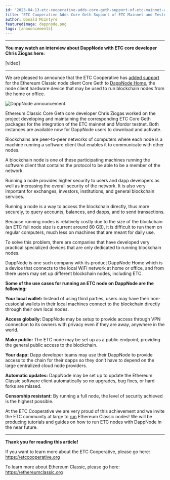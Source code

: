 ```yaml
---
id: "2023-04-13-etc-cooperative-adds-core-geth-support-of-etc-mainnet-and-testnet-to-dappnode-cn"
title: "ETC Cooperative Adds Core Geth Support of ETC Mainnet and Testnet to DappNode"
author: Donald McIntyre
featuredImage: dappnode.png
tags: [announcements]
---
```


---
**You may watch an interview about DappNode with ETC core developer Chris Ziogas here:**

[video]

---

We are pleased to announce that the ETC Cooperative has [added support](https://twitter.com/DAppNode/status/1645784583932346381) for the Ethereum Classic node client Core Geth to [DappNode Home](https://dappnode.com/), the node client hardware device that may be used to run blockchain nodes from the home or office.

![DappNode announcement.](/dappnode-tweet-2.png)

Ethereum Classic Core Geth core developer Chris Ziogas worked on the project developing and maintaining the corresponding ETC Core Geth packages for the integration of the ETC mainnet and Mordor testnet. Both instances are available now for DappNode users to download and activate.

Blockchains are peer-to-peer networks of computers where each node is a machine running a software client that enables it to communicate with other nodes. 

A blockchain node is one of these participating machines running the software client that contains the protocol to be able to be a member of the network.

Running a node provides higher security to users and dapp developers as well as increasing the overall security of the network. It is also very important for exchanges, investors, institutions, and general blockchain services.

Running a node is a way to access the blockchain directly, thus more securely, to query accounts, balances, and dapps, and to send transactions.

Because running nodes is relatively costly due to the size of the blockchain (an ETC full node size is current around 80 GB), it is difficult to run them on regular computers, much less on machines that are meant for daily use.

To solve this problem, there are companies that have developed very practical specialized devices that are only dedicated to running blockchain nodes.

DappNode is one such company with its product DappNode Home which is a device that connects to the local WiFi network at home or office, and from there users may set up different blockchain nodes, including ETC.

**Some of the use cases for running an ETC node on DappNode are the following:**

**Your local wallet:** Instead of using third parties, users may have their non-custodial wallets in their local machines connect to the blockchain directly through their own local nodes.

**Access globally:** DappNode may be setup to provide access through VPN connection to its owners with privacy even if they are away, anywhere in the world.

**Make public:** The ETC node may be set up as a public endpoint, providing the general public access to the blockchain.

**Your dapp:** Dapp developer teams may use their DappNode to provide access to the chain for their dapps so they don’t have to depend on the large centralized cloud node providers.

**Automatic updates:** DappNode may be set up to update the Ethereum Classic software client automatically so no upgrades, bug fixes, or hard forks are missed.

**Censorship resistant:** By running a full node, the level of security achieved is the highest possible.

At the ETC Cooperative we are very proud of this achievement and we invite the ETC community at large to [run](https://dappnode.com) Ethereum Classic nodes! We will be producing tutorials and guides on how to run ETC nodes with DappNode in the near future.

--- 

**Thank you for reading this article!**

If you want to learn more about the ETC Cooperative, please go here: https://etccooperative.org

To learn more about Ethereum Classic, please go here: https://ethereumclassic.org
